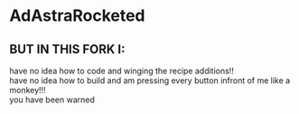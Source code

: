 # AdAstraRocketed
## BUT IN THIS FORK I:
have no idea how to code and winging the recipe additions!!   
have no idea how to build and am pressing every button infront of me like a monkey!!!   
you have been warned

